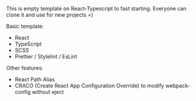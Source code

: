 This is empty template on React-Typescript to fast starting.
Everyone can clone it and use for new projects =)

Basic template:
- React
- TypeScript 
- SCSS
- Prettier / Stylelint / EsLint

Other features:
- React Path Alias
- CRACO (Create React App Configuration Override) to modify webpack-config without eject
